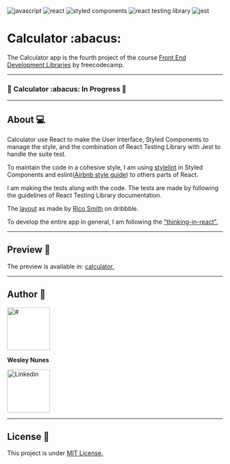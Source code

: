<div>  
  <img alt="javascript" src="https://img.shields.io/badge/JavaScript-F7DF1E?style=for-the-badge&logo=javascript&logoColor=black" />
  <img alt="react" src="https://img.shields.io/badge/React-20232A?style=for-the-badge&logo=react&logoColor=61DAFB" />
  <img alt="styled components" src="https://img.shields.io/badge/styled--components-DB7093?style=for-the-badge&logo=styled-components&logoColor=white" />  
  <img alt="react testing library" src="https://img.shields.io/badge/-React%20Testing%20Library-141414?style=for-the-badge&logo=Testing%20Library" />  
  <img alt="jest" src="https://img.shields.io/badge/Jest-18DF16?style=for-the-badge&logo=jest&logoColor=black" />  
</div>

<h1>Calculator :abacus:</h1>
<p>The Calculator app is the fourth project of the course <a href="https://www.freecodecamp.org/learn/front-end-development-libraries/">Front End Development Libraries</a> by freecodecamp.</p>

<hr />

<h3> 
	🚧  Calculator :abacus: In Progress  🚧
</h3>

<hr />

<h2>About 💻</h2>
<p>Calculator use React to make the User Interface, Styled Components to manage the style, and the combination of React Testing Library with Jest to handle the suite test.</p>
<p>To maintain the code in a cohesive style, I am using <a href="https://stylelint.io/">stylelint</a> in Styled Components and eslint(<a href="https://airbnb.io/javascript/react/">Airbnb style guide</a>) to others parts of React.</p>
<p>I am making the tests along with the code. The tests are made by following the guidelines of React Testing Library documentation.
</p>
<p>The <a href="https://dribbble.com/shots/10903449-Daily-UI-004-Calculator">layout</a> as made by <a href="https://dribbble.com/RicoSmith">Rico Smith</a> on dribbble.</p>
<p>To develop the entire app in general, I am following the <a href="https://reactjs.org/docs/thinking-in-react.html">"thinking-in-react".</a></p>

<hr />

<h2>Preview 🎨</h2>
<p>The preview is available in: <a href="#">calculator.</a></p>

<hr />

<h2>Author 🦸</h2>
<div>
 <img src="https://avatars.githubusercontent.com/u/43190808?v=4" alt="#" width="100px" />
  
 <br />
  
 <b>Wesley Nunes</b>
 <br />
  
 <a href="https://www.linkedin.com/in/dev-wesley-nunes/">
  <img src="https://img.shields.io/badge/-Connect-blue?style=flat-square&logo=Linkedin&logoColor=white&link=https://www.linkedin.com/in/dev-wesley-nunes/" alt="Linkedin" width="100px" /> 
  </a>
  <br />
  
</div>

<hr />

<h2>License 📝 </h2>
<p>This project is under <a href="./LICENSE">MIT License.</a></p>
